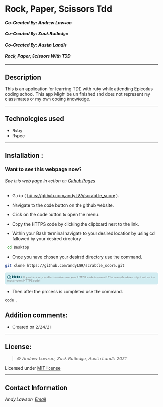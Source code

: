# Rock, Paper, Scissors Tdd
#### *Co-Created By: Andrew Lawson*
#### *Co-Created By: Zack Rutledge*
#### *Co-Created By: Austin Landis*
#### *Rock, Paper, Scissors With TDD*

* * *

## Description
This is an application for learning TDD with ruby while attending Epicodus coding school. This app Might be un finished and does not represent my class mates or my own coding knowledge.
* * *

## Technologies used
* Ruby
* Rspec

* * *


## Installation :
### Want to see this webpage now?
###### See this web page in action on [Github Pages]({repo})

* Go to ( https://github.com/andyL89/scrabble_score ).

*  Navigate to the code button on the github website.

* Click on the code button to open the menu.

- Copy the HTTPS code by clicking the clipboard next to the link.

- Within your Bash terminal navigate to your desired location by using cd fallowed by your desired directory.

```bash
 cd Desktop
```

- Once you have chosen your desired directory use the command.
```bash
git clone https://github.com/andyL89/scrabble_score.git
```

<div
  style="
    background-color: #d1ecf1;
    color: grey; padding: 6px;
    font-size: 9px;
    border-radius: 5px;
    border: 1px solid #d4ecf1;
    margin-bottom: 12px"
>
  <span
    style="
      font-size: 12px;
      font-weight: 600;
      color: #0c5460;"
  >
    ⓘ
  </span>
  <span
    style="
      font-size: 12px;
      font-weight: 900;
      color: #0c5460;
      margin-bottom: 24px"
  >
    Note :
  </span>
  If you have any problems make sure your HTTPS code is correct! The example above might not be the most recent HTTPS code!
</div>


* Then after the process is completed use the command.

``` bash
code .
```


## Addition comments:
* Created on 2/24/21


* * *

## License:
> *&copy; Andrew Lawson, Zack Rutledge, Austin Landis  2021*

Licensed under [MIT license](https://mit-license.org/)

* * *

## Contact Information
_Andy Lawson: [Email](alawson89@gmail.com)_
